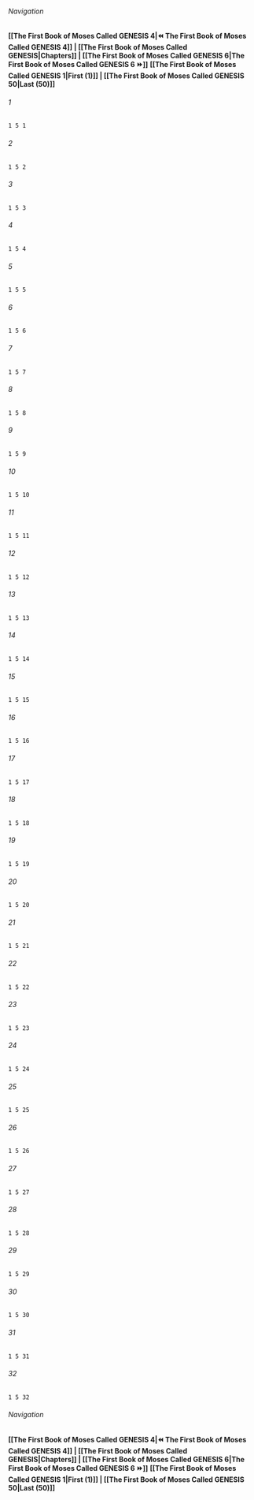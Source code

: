 
###### Navigation
**[[The First Book of Moses Called GENESIS 4|⏪ The First Book of Moses Called GENESIS 4]] | [[The First Book of Moses Called GENESIS|Chapters]] | [[The First Book of Moses Called GENESIS 6|The First Book of Moses Called GENESIS 6 ⏩]]**
**[[The First Book of Moses Called GENESIS 1|First (1)]] | [[The First Book of Moses Called GENESIS 50|Last (50)]]**

###### 1
``` verse
1 5 1 
```
###### 2
``` verse
1 5 2 
```
###### 3
``` verse
1 5 3 
```
###### 4
``` verse
1 5 4 
```
###### 5
``` verse
1 5 5 
```
###### 6
``` verse
1 5 6 
```
###### 7
``` verse
1 5 7 
```
###### 8
``` verse
1 5 8 
```
###### 9
``` verse
1 5 9 
```
###### 10
``` verse
1 5 10 
```
###### 11
``` verse
1 5 11 
```
###### 12
``` verse
1 5 12 
```
###### 13
``` verse
1 5 13 
```
###### 14
``` verse
1 5 14 
```
###### 15
``` verse
1 5 15 
```
###### 16
``` verse
1 5 16 
```
###### 17
``` verse
1 5 17 
```
###### 18
``` verse
1 5 18 
```
###### 19
``` verse
1 5 19 
```
###### 20
``` verse
1 5 20 
```
###### 21
``` verse
1 5 21 
```
###### 22
``` verse
1 5 22 
```
###### 23
``` verse
1 5 23 
```
###### 24
``` verse
1 5 24 
```
###### 25
``` verse
1 5 25 
```
###### 26
``` verse
1 5 26 
```
###### 27
``` verse
1 5 27 
```
###### 28
``` verse
1 5 28 
```
###### 29
``` verse
1 5 29 
```
###### 30
``` verse
1 5 30 
```
###### 31
``` verse
1 5 31 
```
###### 32
``` verse
1 5 32 
```

###### Navigation
**[[The First Book of Moses Called GENESIS 4|⏪ The First Book of Moses Called GENESIS 4]] | [[The First Book of Moses Called GENESIS|Chapters]] | [[The First Book of Moses Called GENESIS 6|The First Book of Moses Called GENESIS 6 ⏩]]**
**[[The First Book of Moses Called GENESIS 1|First (1)]] | [[The First Book of Moses Called GENESIS 50|Last (50)]]**

